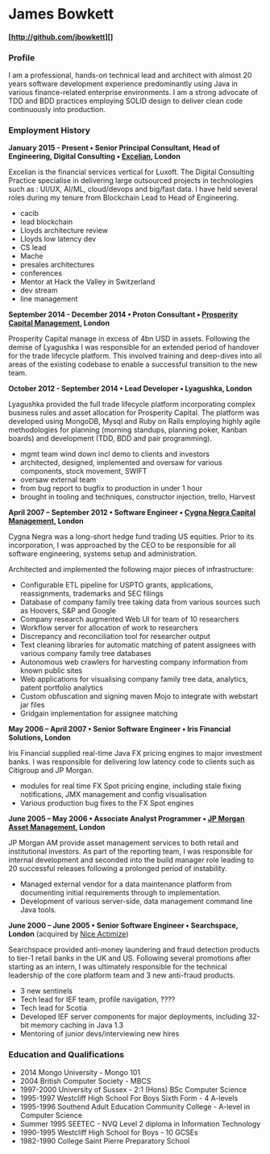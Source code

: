 [http://github.com/jbowkett]: http://github.com/jbowkett
[Mache]: http://github.com/Excelian/Mache
[Excelian]:http://www.excelian.com
[Prosperity Capital Management]:http://prosperitycapital.com
[Lyagushka]:http://lyagushka.co.uk
[Cygna Negra Capital Management]:http://www.cygnanegra.co.uk
[Iris Financial Solutions]: http://www.irisfinancialsolutions.com
[JP Morgan Asset Management]:http://www.jpmorgan.com
[Searchspace]:http://www.searchspace.com
[Nice Actimize]:http://www.niceactimize.com

James Bowkett
======
#### [http://github.com/jbowkett][]

### Profile

I am a professional, hands-on technical lead and architect with almost 20 years 
software development experience predominantly using Java in various 
finance-related enterprise environments. I am a strong advocate of TDD and BDD 
practices employing SOLID design to deliver clean code continuously into 
production.

### Employment History

**January 2015 - Present • Senior Principal Consultant, Head of Engineering, 
Digital Consulting • [Excelian][], London**

Excelian is the financial services vertical for Luxoft.  The Digital
Consulting Practice specialise in delivering large outsourced projects in 
technologies such as :  UI/UX, AI/ML, cloud/devops and big/fast data. I 
have held several roles during my tenure from Blockchain Lead to Head of 
Engineering.

* cacib
* lead blockchain
* Lloyds architecture review
* Lloyds low latency dev
* CS lead 
* Mache 
* presales architectures
* conferences
* Mentor at Hack the Valley in Switzerland
* dev stream
* line management



**September 2014 - December 2014 • Proton Consultant • 
[Prosperity Capital Management][], London**

Prosperity Capital manage in excess of 4bn USD in assets.  Following the
demise of Lyagushka I was responsible for an extended period of handover for
the trade lifecycle platform.  This involved training and deep-dives into 
all areas of the existing codebase to enable a successful transition to the new 
team.


**October 2012 - September 2014 • Lead Developer • Lyagushka, London**

Lyagushka provided the full trade lifecycle platform incorporating complex 
business rules and asset allocation for Prosperity Capital.  The platform was 
developed using MongoDB, Mysql and Ruby on Rails employing highly agile 
methodologies for planning (morning standups, planning poker, Kanban boards) 
and development (TDD, BDD and pair programming).

* mgmt team wind down incl demo to clients and investors
* architected, designed, implemented and oversaw for various components, 
stock movement, SWIFT
* oversaw external team
* from bug report to bugfix to production in under 1 hour
* brought in tooling and techniques, constructor injection, trello, Harvest

**April 2007 – September 2012 • Software Engineer  • 
[Cygna Negra Capital Management][], London**

Cygna Negra was a long-short hedge fund trading US equities.  Prior to its
incorporation, I was approached by the CEO to be responsible for all software
engineering, systems setup and administration.

Architected and implemented the following major pieces of infrastructure:
* Configurable ETL pipeline for USPTO grants, applications, reassignments, 
  trademarks and SEC filings 
* Database of company family tree taking data from various sources such as 
  Hoovers, S&P and Google
* Company research augmented Web UI for team of 10 researchers
* Workflow server for allocation of work to researchers
* Discrepancy and reconciliation tool for researcher output
* Text cleaning libraries for automatic matching of patent assignees with 
  various company family tree databases
* Autonomous web crawlers for harvesting company information from known public 
  sites
* Web applications for visualising company family tree data, analytics, 
  patent portfolio analytics
* Custom obfuscation and signing maven Mojo to integrate with webstart jar files
* Gridgain implementation for assignee matching 





**May 2006 – April 2007 • Senior Software Engineer • Iris Financial
Solutions, London** 

Iris Financial supplied real-time Java FX pricing engines to major investment
banks. I was responsible for delivering low latency code to clients such 
as Citigroup and JP Morgan. 
* modules for real time FX Spot pricing engine, including stale fixing 
notifications, JMX management and config visualisation
* Various production bug fixes to the FX Spot engines


**June 2005 – May 2006 • Associate Analyst Programmer • 
[JP Morgan Asset Management][], London**

JP Morgan AM provide asset management services to both retail and institutional 
investors.  As part of the reporting team, I was responsible for internal 
development and seconded into the build manager role leading to 20 successful
releases following a prolonged period of instability.  

* Managed external vendor for a data maintenance platform from 
documenting initial requirements through to implementation.
* Development of various server-side, data management command line Java tools.

**June 2000 – June 2005	• Senior Software Engineer • Searchspace, London** 
(acquired by [Nice Actimize][])

Searchspace provided anti-money laundering and fraud detection products to
tier-1 retail banks in the UK and US.  Following several promotions after 
starting as an intern, I was ultimately responsible for the technical leadership 
of the core platform team and 3 new anti-fraud products.
* 3 new sentinels
* Tech lead for IEF team, profile navigation, ????
* Tech lead for Scotia
* Developed IEF server components for major deployments, including 32-bit 
memory caching in Java 1.3
* Mentoring of junior devs/interviewing new hires


### Education and Qualifications

* 2014 Mongo University - Mongo 101
* 2004 British Computer Society - MBCS
* 1997-2000 University of Sussex - 2:1 (Hons) BSc Computer Science
* 1995-1997 Westcliff High School For Boys Sixth Form - 4 A-levels
* 1995-1996 Southend Adult Education Community College - A-level in Computer Science
* Summer 1995 SEETEC - NVQ Level 2 diploma in Information Technology
* 1990-1995 Westcliff High School for Boys - 10 GCSEs
* 1982-1990 College Saint Pierre Preparatory School


